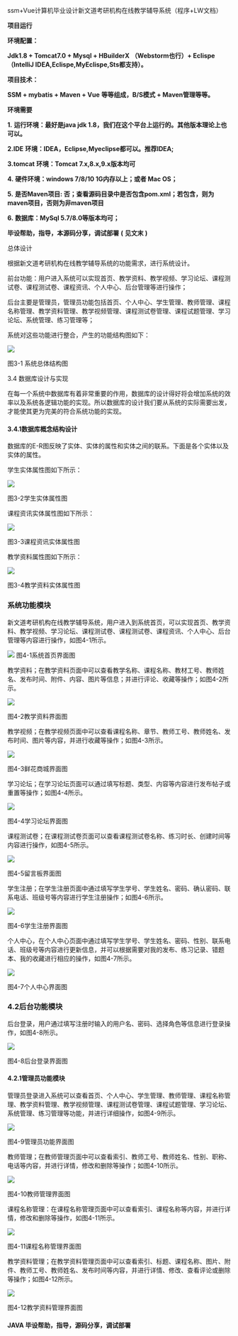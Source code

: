 ssm+Vue计算机毕业设计新文道考研机构在线教学辅导系统（程序+LW文档）

**项目运行**

**环境配置：**

**Jdk1.8 + Tomcat7.0 + Mysql + HBuilderX** **（Webstorm也行）+ Eclispe（IntelliJ
IDEA,Eclispe,MyEclispe,Sts都支持）。**

**项目技术：**

**SSM + mybatis + Maven + Vue** **等等组成，B/S模式 + Maven管理等等。**

**环境需要**

**1.** **运行环境：最好是java jdk 1.8，我们在这个平台上运行的。其他版本理论上也可以。**

**2.IDE** **环境：IDEA，Eclipse,Myeclipse都可以。推荐IDEA;**

**3.tomcat** **环境：Tomcat 7.x,8.x,9.x版本均可**

**4.** **硬件环境：windows 7/8/10 1G内存以上；或者 Mac OS；**

**5.** **是否Maven项目: 否；查看源码目录中是否包含pom.xml；若包含，则为maven项目，否则为非maven项目**

**6.** **数据库：MySql 5.7/8.0等版本均可；**

**毕设帮助，指导，本源码分享，调试部署** **(** **见文末** **)**

总体设计

根据新文道考研机构在线教学辅导系统的功能需求，进行系统设计。

前台功能：用户进入系统可以实现首页、教学资料、教学视频、学习论坛、课程测试卷、课程测试卷、课程资讯、个人中心、后台管理等进行操作；

后台主要是管理员，管理员功能包括首页、个人中心、学生管理、教师管理、课程名称管理、教学资料管理、教学视频管理、课程测试卷管理、课程试题管理、学习论坛、系统管理、练习管理等；

系统对这些功能进行整合，产生的功能结构图如下：

![](./res/81e8a37d2644437998778a373deddfc6.png)

图3-1 系统总体结构图

3.4 数据库设计与实现

在每一个系统中数据库有着非常重要的作用，数据库的设计得好将会增加系统的效率以及系统各逻辑功能的实现。所以数据库的设计我们要从系统的实际需要出发，才能使其更为完美的符合系统功能的实现。

#### 3.4.1数据库概念结构设计

数据库的E-R图反映了实体、实体的属性和实体之间的联系。下面是各个实体以及实体的属性。

学生实体属性图如下所示：

![](./res/806d2cc3711b42eb87e1d1e7328569c7.png)

图3-2学生实体属性图

课程资讯实体属性图如下所示：

![](./res/30801c10a6a241fe9de738fbb6f72931.png)

图3-3课程资讯实体属性图

教学资料属性图如下所示：

![](./res/864195dfaa004736a1f34cac7de57d78.png)

图3-4教学资料实体属性图

### 系统功能模块

新文道考研机构在线教学辅导系统，用户进入到系统首页，可以实现首页、教学资料、教学视频、学习论坛、课程测试卷、课程测试卷、课程资讯、个人中心、后台管理等内容进行操作，如图4-1所示。

![](./res/89b9eb389419464fb564fef0224d0f45.png) 图4-1系统首页界面图

教学资料；在教学资料页面中可以查看教学名称、课程名称、教材工号、教师姓名、发布时间、附件、内容、图片等信息；并进行评论、收藏等操作；如图4-2所示。

![](./res/fbf4c8fe2e8b4cdbade706ce616fca94.png)

图4-2教学资料界面图

教学视频；在教学视频页面中可以查看课程名称、章节、教师工号、教师姓名、发布时间、图片等内容，并进行收藏等操作；如图4-3所示。

![](./res/fffd015ad81247238f70673ee42c5fe8.png)

图4-3鲜花商城界面图

学习论坛；在学习论坛页面可以通过填写标题、类型、内容等内容进行发布帖子或重置等操作；如图4-4所示。

![](./res/5622eecf35bb4e42bfbd2e826044851e.png)

图4-4学习论坛界面图

课程测试卷；在课程测试卷页面可以查看课程测试卷名称、练习时长、创建时间等内容进行操作，如图4-5所示。

![](./res/1878c38cf208428a8d98f952312f4ba6.png)

图4-5留言板界面图

学生注册；在学生注册页面中通过填写学生学号、学生姓名、密码、确认密码、联系电话、班级号等内容进行学生注册操作；如图4-6所示。

![](./res/28a850eb1dba416894a8d7ea8ff9efbe.png)

图4-6学生注册界面图

个人中心，在个人中心页面中通过填写学生学号、学生姓名、密码、性别、联系电话、班级号等内容进行更新信息，并可以根据需要对我的发布、练习记录、错题本、我的收藏进行相应的操作，如图4-7所示。

![](./res/f8ab4f579ba1416ead609dfc94fab738.png)

图4-7个人中心界面图

### 4.2后台功能模块

后台登录，用户通过填写注册时输入的用户名、密码、选择角色等信息进行登录操作，如图4-8所示。

![](./res/24603c21efec4baaa6413433fe86ecc1.png)

图4-8后台登录界面图

#### 4.2.1管理员功能模块

管理员登录进入系统可以查看首页、个人中心、学生管理、教师管理、课程名称管理、教学资料管理、教学视频管理、课程测试卷管理、课程试题管理、学习论坛、系统管理、练习管理等功能，并进行详细操作，如图4-9所示。

![](./res/ea9b674409714261a90a1e92deea2ae6.png)

图4-9管理员功能界面图

教师管理；在教师管理页面中可以查看索引、教师工号、教师姓名、性别、职称、电话等内容，并进行详情，修改和删除等操作；如图4-10所示。

![](./res/de51353f04d8481292d16a9e084b6636.png)

图4-10教师管理界面图

课程名称管理：在课程名称管理页面中可以查看索引、课程名称等内容，并进行详情，修改和删除等操作，如图4-11所示。

![](./res/c9889e04bea64ba2bd8b6cc6a4978db4.png)

图4-11课程名称管理界面图

教学资料管理；在教学资料管理页面中可以查看索引、标题、课程名称、图片、附件、教师工号、教师姓名、发布时间等内容，并进行详情、修改、查看评论或删除等操作；如图4-12所示。

![](./res/4d90d1e4d94b4f059045f4ca08d0229b.png)

图4-12教学资料管理界面图

#### **JAVA** **毕设帮助，指导，源码分享，调试部署**

